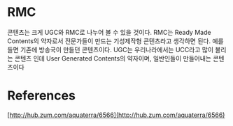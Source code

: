 # RMC

콘텐츠는 크게 UGC와 RMC로 나누어 볼 수 있을 것이다. RMC는 Ready Made Contents의 약자로서 전문가들이 만드는 기성제작형 콘텐츠라고 생각하면 된다. 예를 들면 기존에 방송국이 만들던 콘텐츠이다. UGC는 우리나라에서는 UCC라고 많이 불리는 콘텐츠 인데 User Generated Contents의 약자이며, 일반인들이 만들어내는 콘텐츠이다

# References

[http://hub.zum.com/aquaterra/6566](http://hub.zum.com/aquaterra/6566)
